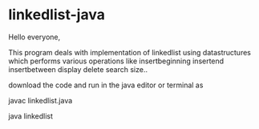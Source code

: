 # linkedlist-java

Hello everyone,

This program deals with implementation of linkedlist using datastructures
which performs various operations like
  insertbeginning
  insertend
  insertbetween
  display
  delete
  search
  size..
  
  download the code and run in the java editor or terminal as
  
  javac linkedlist.java
  
  java linkedlist
